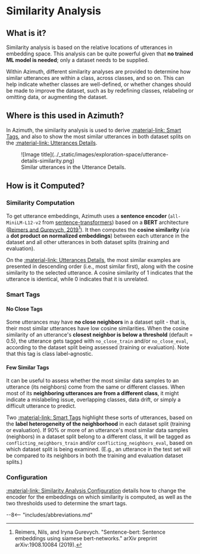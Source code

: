 # Similarity Analysis

## What is it?

Similarity analysis is based on the relative locations of utterances in embedding space. This
analysis can be quite powerful given that **no trained ML model is needed**; only a dataset needs to
be supplied.

Within Azimuth, different similarity analyses are provided to determine how similar utterances are
within a class, across classes, and so on. This can help indicate whether classes are well-defined,
or whether changes should be made to improve the dataset, such as by redefining classes,
relabeling or omitting data, or augmenting the dataset.

## Where is this used in Azimuth?

In Azimuth, the similarity analysis is used to derive [:material-link: Smart Tags](smart-tags.md),
and also to show the most similar utterances in both dataset splits on
the [:material-link: Utterances Details](../user-guide/exploration-space/utterance-details.md).

<figure markdown>
  ![Image title](../_static/images/exploration-space/utterance-details-similarity.png)
  <figcaption>Similar utterances in the Utterance Details.</figcaption>
</figure>

## How is it Computed?

### Similarity Computation

To get utterance embeddings, Azimuth uses a **sentence encoder** (`all-MiniLM-L12-v2`
from [sentence-transformers](https://github.com/UKPLab/sentence-transformers)) based on a **BERT**
architecture ([Reimers and Gurevych, 2019](https://arxiv.org/abs/1908.10084)[^1]). It then computes
the **cosine similarity** (via a **dot product on normalized embeddings**) between each utterance in
the dataset and all other utterances in both dataset splits (training and evaluation).

On the [:material-link: Utterances Details](../user-guide/exploration-space/utterance-details.md),
the most similar examples are presented in descending order (i.e., most similar first), along with
the cosine similarity to the selected utterance. A cosine similarity of 1 indicates that the
utterance is identical, while 0 indicates that it is unrelated.

### Smart Tags

#### No Close Tags

Some utterances may have **no close neighbors** in a dataset split - that is, their most similar
utterances have low cosine similarities. When the cosine similarity of an utterance's **closest
neighbor is below a threshold** (default = 0.5), the utterance gets tagged with
`no_close_train` and/or `no_close_eval`, according to the dataset split being assessed (training or
evaluation). Note that this tag is class label-agnostic.

#### Few Similar Tags

It can be useful to assess whether the most similar data samples to an utterance (its neighbors)
come from the same or different classes. When most of its **neighboring utterances are from a
different class**, it might indicate a mislabeling issue, overlapping classes, data drift, or simply
a difficult utterance to predict.

Two [:material-link: Smart Tags](./smart-tags.md) highlight these sorts of utterances, based on
the **label heterogeneity of the neighborhood** in each dataset split (training or evaluation). If
90% or more of an utterance's most similar data samples (neighbors) in a dataset split belong to a
different class, it will be tagged as `conflicting_neighbors_train` and/or `conflicting_neighbors_eval`,
based on which dataset split is being examined. (E.g., an utterance in the test set will be compared to its
neighbors in both the training and evaluation dataset splits.)

### Configuration

[:material-link: Similarity Analysis Configuration](../reference/configuration/similarity.md)
details how to change the encoder for the embeddings on which similarity is computed, as well as the
two thresholds used to determine the smart tags.

[^1]: Reimers, Nils, and Iryna Gurevych. "Sentence-bert: Sentence embeddings using siamese
bert-networks." arXiv preprint arXiv:1908.10084 (2019).

--8<-- "includes/abbreviations.md"
